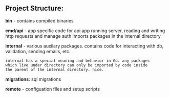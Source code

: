 ## Project Structure:

**bin** - contains compiled binaries

**cmd/api** - app specific code for api app
running server, reading and writing http requests and manage auth
imports packages in the internal directory

**internal** - various auxilary packages. contains code for interacting with db,
validation, sending emails, etc.

    internal has a special meaning and behavior in Go. any packages
    which live under directory can only be imported by code inside
    the parent of the internal directory. nice.

**migrations**: sql migrations

**remote** - configuation files and setup scripts

